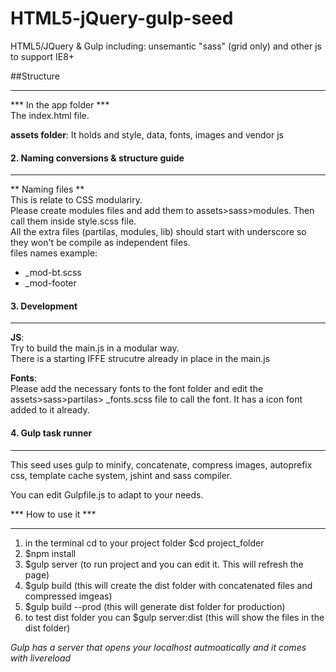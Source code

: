 HTML5-jQuery-gulp-seed
=================

HTML5/JQuery &amp; Gulp including: unsemantic "sass" (grid only) and other js to support IE8+

##Structure
***
*** In the app folder ***    
The index.html file.

**assets folder**:
It holds and style, data, fonts, images and vendor js

#### 2. Naming conversions & structure guide
***
** Naming files **  
This is relate to CSS modulariry.  
Please create modules files and add them to assets>sass>modules. Then call them inside style.scss file.  
All the extra files (partilas, modules, lib) should start with underscore so they won't be compile as independent files.  
files names example:  

* _mod-bt.scss
* _mod-footer

#### 3. Development
***

**JS**:  
Try to build the main.js in a modular way.  
There is a starting IFFE strucutre already in place in the main.js

**Fonts**:  
Please add the necessary fonts to the font folder and edit the assets>sass>partilas> _fonts.scss file to call the font. It has a icon font added to it already.


#### 4. Gulp task runner
***

This seed uses gulp to minify, concatenate, compress images, autoprefix css, template cache system, jshint and sass compiler.    

You can edit Gulpfile.js to adapt to your needs.

*** How to use it ***
***
1. in the terminal cd to your project folder $cd project_folder
2. $npm install
3. $gulp server (to run project and you can edit it. This will refresh the page)
4. $gulp build (this will create the dist folder with concatenated files and compressed imgeas)
5. $gulp build --prod (this will generate dist folder for production)
6. to test dist folder you can $gulp server:dist (this will show the files in the dist folder)

*Gulp has a server that opens your localhost autmoatically and it comes with livereload*
